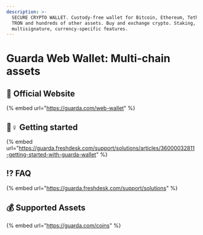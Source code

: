 ```yaml
---
description: >-
  SECURE CRYPTO WALLET. Custody-free wallet for Bitcoin, Ethereum, Tether, EOS,
  TRON and hundreds of other assets. Buy and exchange crypto. Staking,
  multisignature, currency-specific features.
---
```


# Guarda Web Wallet: Multi-chain assets

## 🚀 Official Website

{% embed url="https://guarda.com/web-wallet" %}

## 🧙♀ Getting started

{% embed url="https://guarda.freshdesk.com/support/solutions/articles/36000032811-getting-started-with-guarda-wallet" %}

## ⁉ FAQ

{% embed url="https://guarda.freshdesk.com/support/solutions" %}

## 💰 Supported Assets

{% embed url="https://guarda.com/coins" %}

